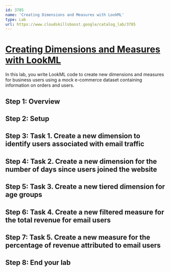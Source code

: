 ```yaml
---
id: 3785
name: 'Creating Dimensions and Measures with LookML'
type: Lab
url: https://www.cloudskillsboost.google/catalog_lab/3785
---
```


# [Creating Dimensions and Measures with LookML](https://www.cloudskillsboost.google/catalog_lab/3785)

In this lab, you write LookML code to create new dimensions and measures for business users using a mock e-commerce dataset containing information on orders and users.

## Step 1: Overview

## Step 2: Setup

## Step 3: Task 1. Create a new dimension to identify users associated with email traffic

## Step 4: Task 2. Create a new dimension for the number of days since users joined the website

## Step 5: Task 3. Create a new tiered dimension for age groups

## Step 6: Task 4. Create a new filtered measure for the total revenue for email users

## Step 7: Task 5. Create a new measure for the percentage of revenue attributed to email users

## Step 8: End your lab
